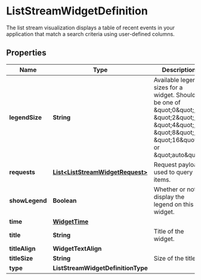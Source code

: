 

# ListStreamWidgetDefinition

The list stream visualization displays a table of recent events in your application that match a search criteria using user-defined columns. 

## Properties

Name | Type | Description | Notes
------------ | ------------- | ------------- | -------------
**legendSize** | **String** | Available legend sizes for a widget. Should be one of \&quot;0\&quot;, \&quot;2\&quot;, \&quot;4\&quot;, \&quot;8\&quot;, \&quot;16\&quot;, or \&quot;auto\&quot;. |  [optional]
**requests** | [**List&lt;ListStreamWidgetRequest&gt;**](ListStreamWidgetRequest.md) | Request payload used to query items. | 
**showLegend** | **Boolean** | Whether or not to display the legend on this widget. |  [optional]
**time** | [**WidgetTime**](WidgetTime.md) |  |  [optional]
**title** | **String** | Title of the widget. |  [optional]
**titleAlign** | **WidgetTextAlign** |  |  [optional]
**titleSize** | **String** | Size of the title. |  [optional]
**type** | **ListStreamWidgetDefinitionType** |  | 



